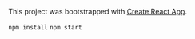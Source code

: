 This project was bootstrapped with [Create React App](https://github.com/facebookincubator/create-react-app).

`npm install`
`npm start`